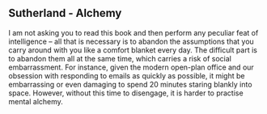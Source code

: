 ## Sutherland - Alchemy

I am not asking you to read this book and then perform any peculiar feat of intelligence – all that is necessary is to abandon the assumptions that you carry around with you like a comfort blanket every day.
The difficult part is to abandon them all at the same time, which carries a risk of social embarrassment.
For instance, given the modern open-plan office and our obsession with responding to emails as quickly as possible, it might be embarrassing or even damaging to spend 20 minutes staring blankly into space.
However, without this time to disengage, it is harder to practise mental alchemy.
